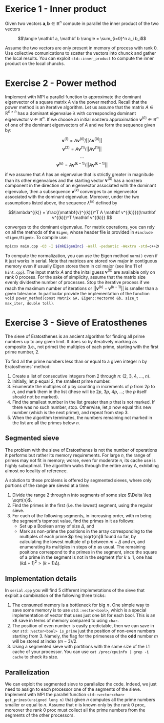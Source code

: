 # Exerice 1 - Inner product

Given two vectors $\mathbf a, \mathbf b \in \mathbb R^n$ compute in parallel the inner product of the two vectors

$$\langle \mathbf a, \mathbf b \rangle = \sum_{i=0}^n a_i b_i$$

Assume the two vectors are only present in memory of process with rank 0. Use collective comunications to scatter the vectors into chunck and gather the local results. You can exploit `std::inner_product` to compute the inner product on the local chuncks.

# Exercise 2 - Power method
Implement with MPI a parallel function to approximate the dominant eigenvector of a square matrix $A$ via the power method.
Recall that the power method is an iterative algorithm. Let us assume that the matrix $A \in \mathbb R^{n \times n}$ has a dominant eigenvalue $\lambda$ with corresponding dominant eigenvector $\mathbf v \in \mathbb R^n$. If we choose an initial nonzero approximation $\mathbf v^{(0)} \in \mathbb R^n$ of one of the dominant eigenvectors of $A$ and we form the sequence given by:

$$\mathbf v^{(1)} =A \mathbf v^{(0)} / ||A \mathbf v^{(0)}||$$
$$\mathbf v^{(2)} =A \mathbf v^{(1)} / ||A \mathbf v^{(1)}||$$
$$...$$
$$\mathbf v^{(k)} =A \mathbf v^{(k-1)} / ||A \mathbf v^{(k-1)}||$$

if we assume that $A$ has an eigenvalue that is strictly greater in magnitude than its other eigenvalues and the starting vector $\mathbf v^{(0)}$ has a nonzero component in the direction of an eigenvector associated with the dominant eigenvalue, then a subsequence $\mathbf v^{(k)}$ converges to an eigenvector associated with the dominant eigenvalue. Moreover, under the two assumptions listed above, the sequence $\lambda^{(k)}$ defined by

$$\lambda^{(k)} = \frac{(\mathbf{v}^{(k)})^T A \mathbf v^{(k)}}{(\mathbf v^{(k)})^T \mathbf v^{(k)}} $$

converges to the dominant eigenvalue. For matrix operations, you can rely on all the methods of the `Eigen`, whose
header file is provided in `#include <Eigen/Eigen>`. To compile use:

```bash
mpicxx main.cpp -O3 -I ${mkEigenInc} -Wall -pedantic -Wextra -std=c++20
```

To compute the normalization, you can use the Eigen method `norm()` even if it just works in serial. Note that matrices are stored row major in contiguous memory even if usually Eigen stores them in col major (see line 11 of `hint.cpp`). The input matrix $A$ and the inital guess $\mathbf v^{(0)}$ are available only on rank 0 process. For the sake of simplicity, assume that the matrix size evenly dividesthe number of processes. Stop the iterative process if we reach the maximum number of iterations or $||\mathbf v^{(k)}- \mathbf v^{(k-1)} ||$ is smaller than a given tolerance. In particular provide the implementation of the function `void power_method(const Matrix &A, Eigen::VectorXd &b, size_t max_iter, double toll)`.

# Exercise 3 - Sieve of Eratosthenes
The sieve of Eratosthenes is an ancient algorithm for finding all prime numbers up to any given limit. It does so by iteratively marking as composite (i.e., not prime) the multiples of each prime, starting with the first prime number, 2.

To find all the prime numbers less than or equal to a given integer n by Eratosthenes' method:
  1. Create a list of consecutive integers from 2 through $n$: (2, 3, 4, ..., $n$).
  2.  Initially, let $p$ equal 2, the smallest prime number.
  3.  Enumerate the multiples of p by counting in increments of $p$ from $2p$ to $n$, and mark them in the list (these will be $2p$, $3p$, $4p$, ...; the $p$ itself should not be marked).
  4. Find the smallest number in the list greater than p that is not marked. If there was no such number, stop. Otherwise, let $p$ now equal this new number (which is the next prime), and repeat from step 3.
  5. When the algorithm terminates, the numbers remaining not marked in the list are all the primes below $n$.

## Segmented sieve
The problem with the sieve of Eratosthenes is not the number of operations it performs but rather its memory requirements. For large $n$, the range of primes may not fit in memory; worse, even for moderate $n$, its cache use is highly suboptimal. The algorithm walks through the entire array A, exhibiting almost no locality of reference. 

A solution to these problems is offered by segmented sieves, where only portions of the range are sieved at a time:
   1. Divide the range 2 through n into segments of some size $\Delta \leq \sqrt{n}$.
   2. Find the primes in the first (i.e. the lowest) segment, using the regular sieve.
   3. For each of the following segments, in increasing order, with m being the segment's topmost value, find the primes in it as follows:
        * Set up a Boolean array of size $\Delta$, and
        * Mark as non-prime the positions in the array corresponding to the multiples of each prime $p \leq \sqrt{m}$ found so far, by calculating the lowest multiple of p between $m - \Delta$ and $m$, and enumerating its multiples in steps of $p$ as usual. The remaining positions correspond to the primes in the segment, since the square of a prime in the segment is not in the segment (for $k \geq 1$, one has $(k\Delta +1)^{2}>(k+1)\Delta$).

## Implementation details
In `serial.cpp` you will find 5 different implemetations of the sieve that exploit a combination of the following three tricks:
1. The consumed memory is a bottleneck for big  $n$ . One simple way to save some memory is to use `std::vector<bool>`, which is a special implementation of vector that uses just one bit for each bool. This is an x8 save in terms of memory compared to using `char`.
2. The position of even number is easily predictable, then we can save in our `std::vector<bool> is_prime` just the position of non-even numbers starting from 3. Namely, the flag for the primeness of the **odd** number $m$ will be stored at index $(m - 3) / 2$.
3. Using a segmented sieve with partitions with the same size of the L1 cache of your processor. You can use `cat /proc/cpuinfo | grep -i cache` to check its size.

## Parallelization
We can exploit the segmented sieve to parallalize the code. Indeed, we just need to assign to each processor one of the segments of the sieve. Implement with MPI the parallel function `std::vector<char> get_primes(unsigned long n)` that given $n$ computes all the prime numbers smaller or equal to $n$. Assume that $n$ is known only by the rank 0 proc, moreover the rank 0 proc must collect all the prime numbers from the segments of the other processors.

